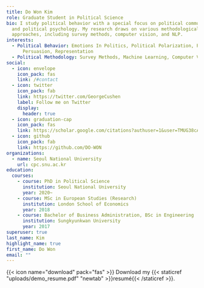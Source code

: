 ```yaml
---
title: Do Won Kim
role: Graduate Student in Political Science
bio: I study political behavior with a special focus on political communication
  and political psychology. My research draws on various methodological
  approaches, including survey methods, computer vision, and NLP.
interests:
  - Political Behavior: Emotions In Politics, Political Polarization, Political
      Persuasion, Representation
  - Political Methodology: Survey Methods, Machine Learning, Computer Vision, NLP
social:
  - icon: envelope
    icon_pack: fas
    link: /#contact
  - icon: twitter
    icon_pack: fab
    link: https://twitter.com/GeorgeCushen
    label: Follow me on Twitter
    display:
      header: true
  - icon: graduation-cap
    icon_pack: fas
    link: https://scholar.google.com/citations?authuser=1&user=TMUG38cAAAAJ
  - icon: github
    icon_pack: fab
    link: https://github.com/DO-WON
organizations:
  - name: Seoul National University
    url: cpc.snu.ac.kr
education:
  courses:
    - course: PhD in Political Science
      institution: Seoul National University
      year: 2020~
    - course: MSc in European Studies (Research)
      institution: London School of Economics
      year: 2018
    - course: Bachelor of Business Administration, BSc in Engineering
      institution: Sungkyunkwan University
      year: 2017
superuser: true
last_name: Kim
highlight_name: true
first_name: Do Won
email: ""
---
```



{{< icon name="download" pack="fas" >}} Download my {{< staticref "uploads/demo_resume.pdf" "newtab" >}}resumé{{< /staticref >}}.